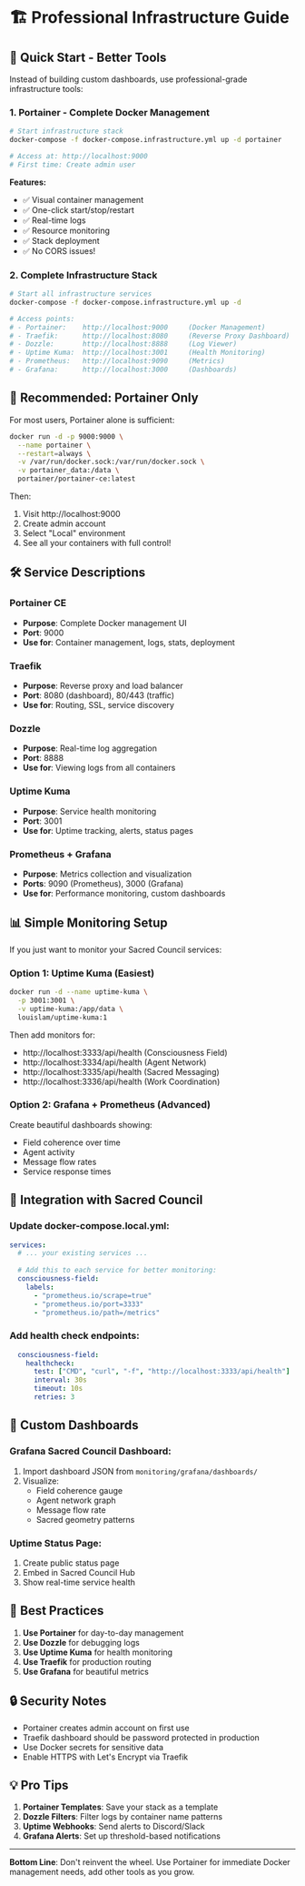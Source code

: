 # 🏗️ Professional Infrastructure Guide

## 🚀 Quick Start - Better Tools

Instead of building custom dashboards, use professional-grade infrastructure tools:

### 1. **Portainer** - Complete Docker Management
```bash
# Start infrastructure stack
docker-compose -f docker-compose.infrastructure.yml up -d portainer

# Access at: http://localhost:9000
# First time: Create admin user
```

**Features:**
- ✅ Visual container management
- ✅ One-click start/stop/restart
- ✅ Real-time logs
- ✅ Resource monitoring
- ✅ Stack deployment
- ✅ No CORS issues!

### 2. **Complete Infrastructure Stack**
```bash
# Start all infrastructure services
docker-compose -f docker-compose.infrastructure.yml up -d

# Access points:
# - Portainer:    http://localhost:9000     (Docker Management)
# - Traefik:      http://localhost:8080     (Reverse Proxy Dashboard)  
# - Dozzle:       http://localhost:8888     (Log Viewer)
# - Uptime Kuma:  http://localhost:3001     (Health Monitoring)
# - Prometheus:   http://localhost:9090     (Metrics)
# - Grafana:      http://localhost:3000     (Dashboards)
```

## 🎯 Recommended: Portainer Only

For most users, Portainer alone is sufficient:

```bash
docker run -d -p 9000:9000 \
  --name portainer \
  --restart=always \
  -v /var/run/docker.sock:/var/run/docker.sock \
  -v portainer_data:/data \
  portainer/portainer-ce:latest
```

Then:
1. Visit http://localhost:9000
2. Create admin account
3. Select "Local" environment
4. See all your containers with full control!

## 🛠️ Service Descriptions

### **Portainer CE**
- **Purpose**: Complete Docker management UI
- **Port**: 9000
- **Use for**: Container management, logs, stats, deployment

### **Traefik**
- **Purpose**: Reverse proxy and load balancer
- **Port**: 8080 (dashboard), 80/443 (traffic)
- **Use for**: Routing, SSL, service discovery

### **Dozzle**
- **Purpose**: Real-time log aggregation
- **Port**: 8888
- **Use for**: Viewing logs from all containers

### **Uptime Kuma**
- **Purpose**: Service health monitoring
- **Port**: 3001
- **Use for**: Uptime tracking, alerts, status pages

### **Prometheus + Grafana**
- **Purpose**: Metrics collection and visualization
- **Ports**: 9090 (Prometheus), 3000 (Grafana)
- **Use for**: Performance monitoring, custom dashboards

## 📊 Simple Monitoring Setup

If you just want to monitor your Sacred Council services:

### Option 1: Uptime Kuma (Easiest)
```bash
docker run -d --name uptime-kuma \
  -p 3001:3001 \
  -v uptime-kuma:/app/data \
  louislam/uptime-kuma:1
```

Then add monitors for:
- http://localhost:3333/api/health (Consciousness Field)
- http://localhost:3334/api/health (Agent Network)
- http://localhost:3335/api/health (Sacred Messaging)
- http://localhost:3336/api/health (Work Coordination)

### Option 2: Grafana + Prometheus (Advanced)
Create beautiful dashboards showing:
- Field coherence over time
- Agent activity
- Message flow rates
- Service response times

## 🔧 Integration with Sacred Council

### Update docker-compose.local.yml:
```yaml
services:
  # ... your existing services ...
  
  # Add this to each service for better monitoring:
  consciousness-field:
    labels:
      - "prometheus.io/scrape=true"
      - "prometheus.io/port=3333"
      - "prometheus.io/path=/metrics"
```

### Add health check endpoints:
```yaml
  consciousness-field:
    healthcheck:
      test: ["CMD", "curl", "-f", "http://localhost:3333/api/health"]
      interval: 30s
      timeout: 10s
      retries: 3
```

## 🎨 Custom Dashboards

### Grafana Sacred Council Dashboard:
1. Import dashboard JSON from `monitoring/grafana/dashboards/`
2. Visualize:
   - Field coherence gauge
   - Agent network graph
   - Message flow rate
   - Sacred geometry patterns

### Uptime Status Page:
1. Create public status page
2. Embed in Sacred Council Hub
3. Show real-time service health

## 🚦 Best Practices

1. **Use Portainer** for day-to-day management
2. **Use Dozzle** for debugging logs
3. **Use Uptime Kuma** for health monitoring
4. **Use Traefik** for production routing
5. **Use Grafana** for beautiful metrics

## 🔒 Security Notes

- Portainer creates admin account on first use
- Traefik dashboard should be password protected in production
- Use Docker secrets for sensitive data
- Enable HTTPS with Let's Encrypt via Traefik

## 💡 Pro Tips

1. **Portainer Templates**: Save your stack as a template
2. **Dozzle Filters**: Filter logs by container name patterns
3. **Uptime Webhooks**: Send alerts to Discord/Slack
4. **Grafana Alerts**: Set up threshold-based notifications

---

**Bottom Line**: Don't reinvent the wheel. Use Portainer for immediate Docker management needs, add other tools as you grow.